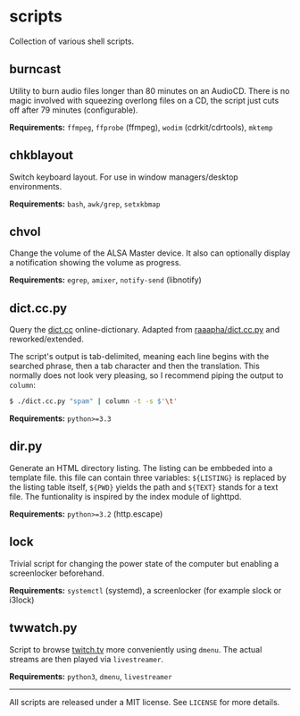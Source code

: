 scripts
=======

Collection of various shell scripts.

burncast
--------
Utility to burn audio files longer than 80 minutes on an AudioCD. There
is no magic involved with squeezing overlong files on a CD, the script
just cuts off after 79 minutes (configurable).

__Requirements:__ `ffmpeg`, `ffprobe` (ffmpeg), `wodim`
(cdrkit/cdrtools), `mktemp`

chkblayout
----------
Switch keyboard layout. For use in window managers/desktop environments.

__Requirements:__ `bash`, `awk/grep`, `setxkbmap`

chvol
-----
Change the volume of the ALSA Master device. It also can optionally
display a notification showing the volume as progress.

__Requirements:__ `egrep`, `amixer`, `notify-send` (libnotify)

dict.cc.py
----------
Query the [dict.cc](http://www.dict.cc) online-dictionary. Adapted from
[raaapha/dict.cc.py](https://github.com/raaapha/dict.cc.py) and
reworked/extended.

The script's output is tab-delimited, meaning each line begins with the
searched phrase, then a tab character and then the translation. This
normally does not look very pleasing, so I recommend piping the output
to `column`:
```bash
$ ./dict.cc.py "spam" | column -t -s $'\t'
```

__Requirements:__ `python>=3.3`

dir.py
------
Generate an HTML directory listing. The listing can be embbeded into a template file. this file can contain three variables: `${LISTING}` is replaced by the listing table itself, `${PWD}` yields the path and `${TEXT}` stands for a text file. The funtionality is inspired by the index module of lighttpd.

__Requirements:__ `python>=3.2` (http.escape)

lock
----
Trivial script for changing the power state of the computer but enabling
a screenlocker beforehand.

__Requirements:__ `systemctl` (systemd), a screenlocker (for example
slock or i3lock)

twwatch.py
----------
Script to browse [twitch.tv](http://www.twitch.tv/) more conveniently
using `dmenu`. The actual streams are then played via `livestreamer`.

__Requirements:__ `python3`, `dmenu`, `livestreamer`

- - -
All scripts are released under a MIT license. See `LICENSE` for more
details.
